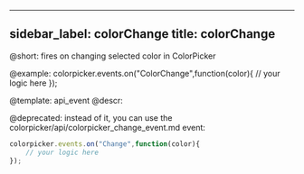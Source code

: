 
---
sidebar_label: colorChange
title: colorChange
---          

@short:
fires on changing selected color in ColorPicker



@example:
colorpicker.events.on("ColorChange",function(color){
	// your logic here
});


@template: api_event
@descr:

@deprecated: instead of it, you can use the colorpicker/api/colorpicker_change_event.md event:

~~~js
colorpicker.events.on("Change",function(color){
    // your logic here
});
~~~
